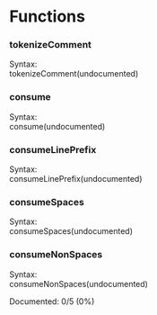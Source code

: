 # Functions

### tokenizeComment

Syntax:<br>
tokenizeComment(undocumented)

### consume

Syntax:<br>
consume(undocumented)

### consumeLinePrefix

Syntax:<br>
consumeLinePrefix(undocumented)

### consumeSpaces

Syntax:<br>
consumeSpaces(undocumented)

### consumeNonSpaces

Syntax:<br>
consumeNonSpaces(undocumented)


Documented: 0/5 (0%)

